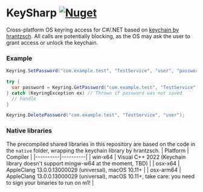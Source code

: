 # KeySharp [![Nuget](https://img.shields.io/nuget/v/KeySharp)](https://www.nuget.org/packages/KeySharp/)

Cross-platform OS keyring access for C#/.NET based on [keychain by hrantzsch](https://github.com/hrantzsch/keychain).
All calls are potentially blocking, as the OS may ask the user to grant access or unlock the keychain.

### Example

```csharp
Keyring.SetPassword("com.example.test", "TestService", "user", "password");

try {
  var password = Keyring.GetPassword("com.example.test", "TestService", "user");
} catch (KeyringException ex) // Thrown if password was not saved
  // handle
}

Keyring.DeletePassword("com.example.test", "TestService", "user");
```

### Native libraries
The precompiled shared libraries in this repository are based on the code in the `native` folder, wrapping the keychain library by hrantzsch.
| Platform | Compiler |
|----------|----------|
| win-x64  | Visual C++ 2022 (Keychain library doesn't support mingw-w64 at the moment, TBD) |
| osx-x64   | AppleClang 13.0.0.13000029 (universal), macOS 10.11+ |
| osx-arm64 | AppleClang 13.0.0.13000029 (universal), macOS 10.11+, take care: you need to sign your binaries to run on m1! |
